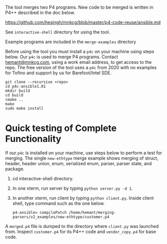 The tool merges two P4 programs. New code to be merged is written in P4++ described in the doc below.

https://github.com/hesingh/mnkcg/blob/master/p4-code-reuse/ansible.md

See `interactive-shell` directory for using the tool.

Example programs are included in the `merge-examples` directory

Before using the tool you must install a `p4c` on your machine using steps below. Our `p4c` is used to merge P4 programs.
Contact hemant@mnkcg.com, using a work email address, to get access to the repo. The free version of the tool uses a `p4c` from 2020 with no examples for Tofino and support by us for Barefoot/Intel SDE.

```shell
git clone --recursive <repo>
cd p4c-ansible1.01
mkdir build
cd build
cmake ..
make
sudo make install
```

 # Quick testing of Complete Functionality
 
If our `p4c` is installed on your machine, use steps below to perform a test for merging. The single `new-ethtype` merge example shows merging of struct, header, header union, enum, serialized enum, parser, parser state, and package.

1.	cd interactive-shell directory.

2.	In one xterm, run server by typing `python server.py -d 1`.

3.	In another xterm, run client by typing `python client.py`.  Inside client shell, type command such as the one below.

    `p4-ansible> compilePatch /home/hemant/merging-parsers/v2_examples/new-ethtype/customer.p4`

A `merged.p4` file is dumped to the directory where `client.py` was launched from.  Inspect `customer.p4` for its P4++ code and `vendor_copy.p4` for base code. 

